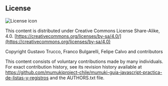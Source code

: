 ## License
![License icon](https://licensebuttons.net/l/by-sa/3.0/88x31.png)

This content is distributed under Creative Commons License Share-Alike, 4.0. [https://creativecommons.org/licenses/by-sa/4.0/](https://creativecommons.org/licenses/by-sa/4.0)

Copyright Gustavo Trucco, Franco Bulgarelli, Felipe Calvo and contributors

This content consists of voluntary contributions made by many
individuals. For exact contribution history, see its revision history
available at https://github.com/mumukiproject-chile/mumuki-guia-javascript-practica-de-listas-y-registros and the AUTHORS.txt file.

